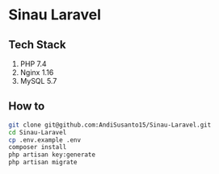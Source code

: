 # Sinau Laravel

## Tech Stack

1. PHP 7.4
1. Nginx 1.16
1. MySQL 5.7

## How to

```sh
git clone git@github.com:AndiSusanto15/Sinau-Laravel.git
cd Sinau-Laravel
cp .env.example .env
composer install
php artisan key:generate
php artisan migrate
```
